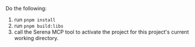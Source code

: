 Do the following:

1. run `pnpm install`
2. run `pnpm build:libs`
3. call the Serena MCP tool to activate the project for this project's current working directory.
